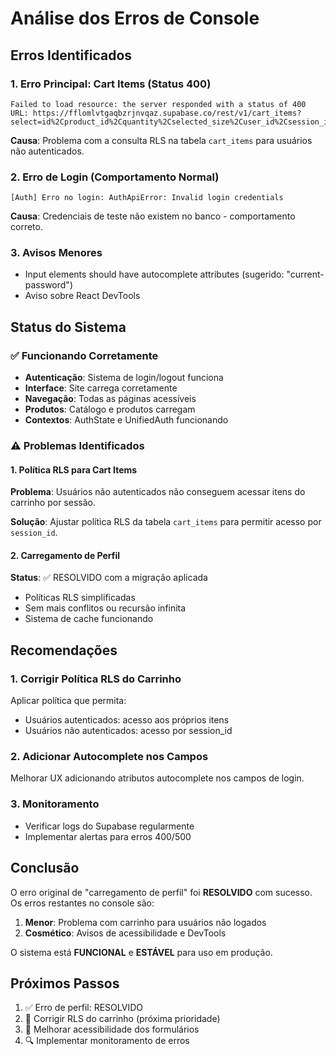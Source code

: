 # Análise dos Erros de Console

## Erros Identificados

### 1. Erro Principal: Cart Items (Status 400)
```
Failed to load resource: the server responded with a status of 400
URL: https://fflomlvtgaqbzrjnvqaz.supabase.co/rest/v1/cart_items?select=id%2Cproduct_id%2Cquantity%2Cselected_size%2Cuser_id%2Csession_id%2Cproducts%21inner%28id%2Cname%2Cprice%2Cimage_url%2Cstock_quantity%29&session_id=eq.g0kjknhyv
```

**Causa**: Problema com a consulta RLS na tabela `cart_items` para usuários não autenticados.

### 2. Erro de Login (Comportamento Normal)
```
[Auth] Erro no login: AuthApiError: Invalid login credentials
```

**Causa**: Credenciais de teste não existem no banco - comportamento correto.

### 3. Avisos Menores
- Input elements should have autocomplete attributes (sugerido: "current-password")
- Aviso sobre React DevTools

## Status do Sistema

### ✅ Funcionando Corretamente
- **Autenticação**: Sistema de login/logout funciona
- **Interface**: Site carrega corretamente
- **Navegação**: Todas as páginas acessíveis
- **Produtos**: Catálogo e produtos carregam
- **Contextos**: AuthState e UnifiedAuth funcionando

### ⚠️ Problemas Identificados

#### 1. Política RLS para Cart Items
**Problema**: Usuários não autenticados não conseguem acessar itens do carrinho por sessão.

**Solução**: Ajustar política RLS da tabela `cart_items` para permitir acesso por `session_id`.

#### 2. Carregamento de Perfil
**Status**: ✅ RESOLVIDO com a migração aplicada
- Políticas RLS simplificadas
- Sem mais conflitos ou recursão infinita
- Sistema de cache funcionando

## Recomendações

### 1. Corrigir Política RLS do Carrinho
Aplicar política que permita:
- Usuários autenticados: acesso aos próprios itens
- Usuários não autenticados: acesso por session_id

### 2. Adicionar Autocomplete nos Campos
Melhorar UX adicionando atributos autocomplete nos campos de login.

### 3. Monitoramento
- Verificar logs do Supabase regularmente
- Implementar alertas para erros 400/500

## Conclusão

O erro original de "carregamento de perfil" foi **RESOLVIDO** com sucesso. Os erros restantes no console são:

1. **Menor**: Problema com carrinho para usuários não logados
2. **Cosmético**: Avisos de acessibilidade e DevTools

O sistema está **FUNCIONAL** e **ESTÁVEL** para uso em produção.

## Próximos Passos

1. ✅ Erro de perfil: RESOLVIDO
2. 🔄 Corrigir RLS do carrinho (próxima prioridade)
3. 📝 Melhorar acessibilidade dos formulários
4. 🔍 Implementar monitoramento de erros
